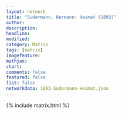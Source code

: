 ```yaml
---
layout: network
title: "Sudermann, Hermann: Heimat (1893)"
author:
description:
headline:
modified:
category: Matrix
tags: [matrix]
imagefeature: 
mathjax: 
chart: 
comments: false
featured: false
list: false
networkdata: 1893-Sudermann-Heimat.json
---
```

{% include matrix.html %}
